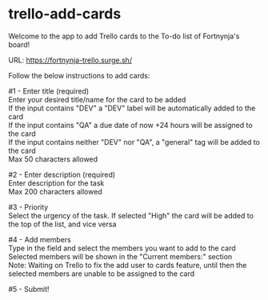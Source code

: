 # trello-add-cards

Welcome to the app to add Trello cards to the To-do list of Fortnynja's board!

URL: https://fortnynja-trello.surge.sh/

Follow the below instructions to add cards:

#1 - Enter title (required)<br/>
Enter your desired title/name for the card to be added <br/>
If the input contains "DEV" a "DEV" label will be automatically added to the card<br/>
If the input contains "QA" a due date of now +24 hours will be assigned to the card<br/>
If the input contains neither "DEV" nor "QA", a "general" tag will be added to the card<br/>
Max 50 characters allowed<br/>

#2 - Enter description (required)<br/>
Enter description for the task<br/>
Max 200 characters allowed<br/>

#3 - Priority<br/>
Select the urgency of the task. If selected "High" the card will be added to the top of the list, and vice versa

#4 - Add members<br/>
Type in the field and select the members you want to add to the card<br/>
Selected members will be shown in the "Current members:" section<br/>
Note: Waiting on Trello to fix the add user to cards feature, until then the selected members are unable to be assigned to the card<br/>

#5 - Submit!
